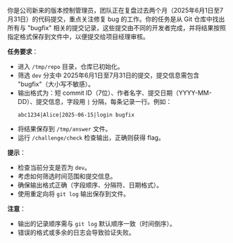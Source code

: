 你是公司新来的版本控制管理员，团队正在复盘过去两个月（2025年6月1日至7月31日）的代码提交，重点关注修复 bug 的工作。你的任务是从 Git 仓库中找出所有与 "bugfix" 相关的提交记录，这些提交由不同的开发者完成，并将结果按照指定格式保存到文件中，以便提交给项目经理审核。

**任务要求**：
- 进入 `/tmp/repo` 目录，仓库已初始化。
- 筛选 `dev` 分支中 2025年6月1日至7月31日的提交，提交信息需包含 "bugfix"（大小写不敏感）。
- 输出格式为：短 commit ID（7位）、作者名字、提交日期（YYYY-MM-DD）、提交信息，字段用 `|` 分隔，每条记录一行。例如：
  ```
  abc1234|Alice|2025-06-15|login bugfix
  ```
- 将结果保存到 `/tmp/answer` 文件。
- 运行 `/challenge/check` 检查输出，正确则获得 flag。

**提示**：
- 检查当前分支是否为 `dev`。
- 考虑如何筛选时间范围和提交信息。
- 确保输出格式正确（字段顺序、分隔符、日期格式）。
- 使用重定向将 `git log` 输出保存到文件。

**注意**：
- 输出的记录顺序需与 `git log` 默认顺序一致（时间倒序）。
- 错误的格式或多余的日志会导致验证失败。